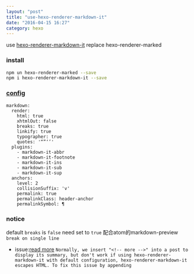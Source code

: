 ```yaml
---
layout: "post"
title: "use-hexo-renderer-markdown-it"
date: "2016-04-15 16:27"
category: hexo
---
```

use [hexo-renderer-markdown-it][] replace hexo-renderer-marked

### install
```bash
npm un hexo-renderer-marked --save
npm i hexo-renderer-markdown-it --save
```
<!--more-->
### [config][]
```
markdown:
  render:
    html: true
    xhtmlOut: false
    breaks: true
    linkify: true
    typographer: true
    quotes: '“”‘’'
  plugins:
    - markdown-it-abbr
    - markdown-it-footnote
    - markdown-it-ins
    - markdown-it-sub
    - markdown-it-sup
  anchors:
    level: 2
    collisionSuffix: 'v'
    permalink: true
    permalinkClass: header-anchor
    permalinkSymbol: ¶
```

### notice
default `breaks` is `false` need set to `true`
配合atom的markdown-preview `break on single line`
+ issue:[read more][]
```Normally, we insert "<!-- more -->" into a post to display its summary, but don't work if using hexo-renderer-markdown-it with default configuration, hexo-renderer-markdown-it escapes HTML. To fix this issue by appending```

[hexo-renderer-markdown-it]: https://github.com/celsomiranda/hexo-renderer-markdown-it "hexo-renderer-markdown-it"
[config]: https://github.com/celsomiranda/hexo-renderer-markdown-it/wiki/Advanced-Configuration "config"
[read more]: http://lnxpgn.github.io/2015/08/01/hexo-markdown-issues/
